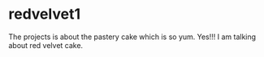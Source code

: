# redvelvet1
The projects is about the pastery cake which is so yum.
Yes!!!  I am talking about red velvet cake.